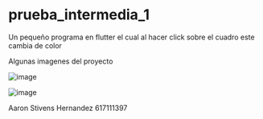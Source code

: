 # prueba_intermedia_1

Un pequeño programa en flutter el cual al hacer click sobre el cuadro este cambia de color

Algunas imagenes del proyecto

![image](https://github.com/AaronStivens/prueba_intermedia_1/assets/127124353/d244dc6b-4f4b-4637-8a86-7bd7223ebc75)

![image](https://github.com/AaronStivens/prueba_intermedia_1/assets/127124353/12c6786f-fb59-4e56-814e-e82372e355f3)

Aaron Stivens Hernandez 617111397


